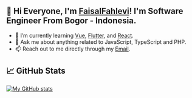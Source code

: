 ## 👋 Hi Everyone, I'm [FaisalFahlevi](https://www.linkedin.com/in/fhlevi/)! I'm Software Engineer From Bogor - Indonesia.

- 🌱 I’m currently learning [Vue](https://vuejs.org/), [Flutter](https://flutter.dev/), and [React](https://reactjs.org/).
- 💬 Ask me about anything related to JavaScript, TypeScript and PHP.
- 📫 Reach out to me directly through my [Email](mailto:fhlevi2804@gmail.com).

## &#x1f4c8; GitHub Stats
[![My GitHub stats](https://github-readme-stats.vercel.app/api?username=fhlevi&count_private=true&show_icons=true&theme=tokyonight)](https://github.com/fhlevi)
